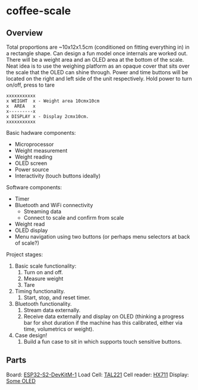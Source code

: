 # coffee-scale
## Overview
Total proportions are ~10x12x1.5cm (conditioned on fitting everything in) in a rectangle shape. Can design a fun model once internals are worked out. There will be a weight area and an OLED area at the bottom of the scale. Neat idea is to use the weighing platform as an opaque cover that sits over the scale that the OLED can shine through. Power and time buttons will be located on the right and left side of the unit respectively. Hold power to turn on/off, press to tare 

```
xxxxxxxxxxx
x WEIGHT  x - Weight area 10cmx10cm
x  AREA   x   
x---------x
x DISPLAY x - Display 2cmx10cm.
xxxxxxxxxxx
```

Basic hadware components:
 - Microprocessor 
 - Weight measurement
 - Weight reading
 - OLED screen
 - Power source
 - Interactivity (touch buttons ideally)

Software components:
  - Timer
  - Bluetooth and WiFi connectivity
     - Streaming data
     - Connect to scale and confirm from scale
  - Weight read
  - OLED display 
  - Menu navigation using two buttons (or perhaps menu selectors at back of scale?)


Project stages:
1. Basic scale functionality:
   1. Turn on and off.
   2. Measure weight 
   3. Tare
2. Timing functionality. 
   1. Start, stop, and reset timer.
3. Bluetooth functionality.
   1. Stream data externally.
   2. Receive data externally and display on OLED (thinking a progress bar for shot duration if the machine has this calibrated, either via time, volumetrics or weight).
4. Case design!
   1. Build a fun case to sit in which supports touch sensitive buttons.

## Parts
Board: [ESP32-S2-DevKitM-1](https://docs.espressif.com/projects/esp-idf/en/latest/esp32s2/hw-reference/esp32s2/user-guide-devkitm-1-v1.html)
Load Cell: [TAL221](https://www.robotgear.com.au/Product.aspx/Details/6023-Mini-Load-Cell-500g-Straight-Bar-TAL221)
Cell reader: [HX711](https://www.sparkfun.com/products/13879)
Display: [Some OLED](https://www.buydisplay.com/green-2-2-inch-oled-128x32-spi-display-module-serial-i2c-ssd1305)
